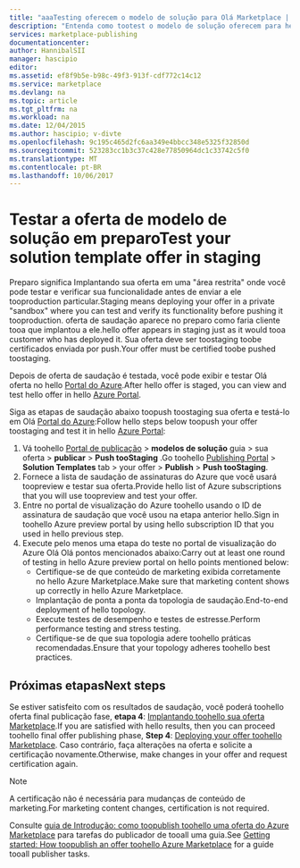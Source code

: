 ```yaml
---
title: "aaaTesting oferecem o modelo de solução para Olá Marketplace | Microsoft Docs"
description: "Entenda como tootest o modelo de solução oferecem para hello Azure Marketplace."
services: marketplace-publishing
documentationcenter: 
author: HannibalSII
manager: hascipio
editor: 
ms.assetid: ef8f9b5e-b98c-49f3-913f-cdf772c14c12
ms.service: marketplace
ms.devlang: na
ms.topic: article
ms.tgt_pltfrm: na
ms.workload: na
ms.date: 12/04/2015
ms.author: hascipio; v-divte
ms.openlocfilehash: 9c195c465d2fc6aa349e4bbcc348e5325f32850d
ms.sourcegitcommit: 523283cc1b3c37c428e77850964dc1c33742c5f0
ms.translationtype: MT
ms.contentlocale: pt-BR
ms.lasthandoff: 10/06/2017
---
```

# <a name="test-your-solution-template-offer-in-staging"></a><span data-ttu-id="8a1bf-103">Testar a oferta de modelo de solução em preparo</span><span class="sxs-lookup"><span data-stu-id="8a1bf-103">Test your solution template offer in staging</span></span>
<span data-ttu-id="8a1bf-104">Preparo significa Implantando sua oferta em uma "área restrita" onde você pode testar e verificar sua funcionalidade antes de enviar a ele tooproduction particular.</span><span class="sxs-lookup"><span data-stu-id="8a1bf-104">Staging means deploying your offer in a private "sandbox" where you can test and verify its functionality before pushing it tooproduction.</span></span> <span data-ttu-id="8a1bf-105">oferta de saudação aparece no preparo como faria cliente tooa que implantou a ele.</span><span class="sxs-lookup"><span data-stu-id="8a1bf-105">hello offer appears in staging just as it would tooa customer who has deployed it.</span></span> <span data-ttu-id="8a1bf-106">Sua oferta deve ser toostaging toobe certificados enviada por push.</span><span class="sxs-lookup"><span data-stu-id="8a1bf-106">Your offer must be certified toobe pushed toostaging.</span></span>

<span data-ttu-id="8a1bf-107">Depois de oferta de saudação é testada, você pode exibir e testar Olá oferta no hello [Portal do Azure](https://portal.azure.com/).</span><span class="sxs-lookup"><span data-stu-id="8a1bf-107">After hello offer is staged, you can view and test hello offer in hello [Azure Portal](https://portal.azure.com/).</span></span>

<span data-ttu-id="8a1bf-108">Siga as etapas de saudação abaixo toopush toostaging sua oferta e testá-lo em Olá [Portal do Azure](https://portal.azure.com/):</span><span class="sxs-lookup"><span data-stu-id="8a1bf-108">Follow hello steps below toopush your offer toostaging and test it in hello [Azure Portal](https://portal.azure.com/):</span></span>

1. <span data-ttu-id="8a1bf-109">Vá toohello [Portal de publicação](https://publish.windowsazure.com) > **modelos de solução** guia > sua oferta > **publicar** > **Push tooStaging** .</span><span class="sxs-lookup"><span data-stu-id="8a1bf-109">Go toohello [Publishing Portal](https://publish.windowsazure.com) > **Solution Templates** tab > your offer > **Publish** > **Push tooStaging**.</span></span>
2. <span data-ttu-id="8a1bf-110">Fornece a lista de saudação de assinaturas do Azure que você usará toopreview e testar sua oferta.</span><span class="sxs-lookup"><span data-stu-id="8a1bf-110">Provide hello list of Azure subscriptions that you will use toopreview and test your offer.</span></span>
3. <span data-ttu-id="8a1bf-111">Entre no portal de visualização do Azure toohello usando o ID de assinatura de saudação que você usou na etapa anterior hello.</span><span class="sxs-lookup"><span data-stu-id="8a1bf-111">Sign in toohello Azure preview portal by using hello subscription ID that you used in hello previous step.</span></span>
4. <span data-ttu-id="8a1bf-112">Execute pelo menos uma etapa do teste no portal de visualização do Azure Olá Olá pontos mencionados abaixo:</span><span class="sxs-lookup"><span data-stu-id="8a1bf-112">Carry out at least one round of testing in hello Azure preview portal on hello points mentioned below:</span></span>
   * <span data-ttu-id="8a1bf-113">Certifique-se de que conteúdo de marketing exibida corretamente no hello Azure Marketplace.</span><span class="sxs-lookup"><span data-stu-id="8a1bf-113">Make sure that marketing content shows up correctly in hello Azure Marketplace.</span></span>
   * <span data-ttu-id="8a1bf-114">Implantação de ponta a ponta da topologia de saudação.</span><span class="sxs-lookup"><span data-stu-id="8a1bf-114">End-to-end deployment of hello topology.</span></span>
   * <span data-ttu-id="8a1bf-115">Execute testes de desempenho e testes de estresse.</span><span class="sxs-lookup"><span data-stu-id="8a1bf-115">Perform performance testing and stress testing.</span></span>
   * <span data-ttu-id="8a1bf-116">Certifique-se de que sua topologia adere toohello práticas recomendadas.</span><span class="sxs-lookup"><span data-stu-id="8a1bf-116">Ensure that your topology adheres toohello best practices.</span></span>

## <a name="next-steps"></a><span data-ttu-id="8a1bf-117">Próximas etapas</span><span class="sxs-lookup"><span data-stu-id="8a1bf-117">Next steps</span></span>
<span data-ttu-id="8a1bf-118">Se estiver satisfeito com os resultados de saudação, você poderá toohello oferta final publicação fase, **etapa 4**: [Implantando toohello sua oferta Marketplace](marketplace-publishing-push-to-production.md).</span><span class="sxs-lookup"><span data-stu-id="8a1bf-118">If you are satisfied with hello results, then you can proceed toohello final offer publishing phase, **Step 4**:  [Deploying your offer toohello Marketplace](marketplace-publishing-push-to-production.md).</span></span> <span data-ttu-id="8a1bf-119">Caso contrário, faça alterações na oferta e solicite a certificação novamente.</span><span class="sxs-lookup"><span data-stu-id="8a1bf-119">Otherwise, make changes in your offer and request certification again.</span></span>

> [!NOTE]
> <span data-ttu-id="8a1bf-120">A certificação não é necessária para mudanças de conteúdo de marketing.</span><span class="sxs-lookup"><span data-stu-id="8a1bf-120">For marketing content changes, certification is not required.</span></span>
> 
> 

<span data-ttu-id="8a1bf-121">Consulte [guia de Introdução: como toopublish toohello uma oferta do Azure Marketplace](marketplace-publishing-getting-started.md) para tarefas do publicador de tooall uma guia.</span><span class="sxs-lookup"><span data-stu-id="8a1bf-121">See [Getting started: How toopublish an offer toohello Azure Marketplace](marketplace-publishing-getting-started.md) for a guide tooall publisher tasks.</span></span>

